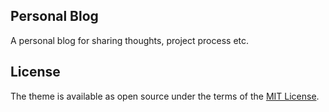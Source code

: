 ## Personal Blog

A personal blog for sharing thoughts, project process etc.

## License

The theme is available as open source under the terms of the [MIT License](http://opensource.org/licenses/MIT).
